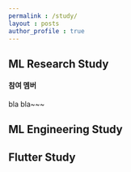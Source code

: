 ```yaml
---
permalink : /study/
layout : posts 
author_profile : true
---
```


## ML Research Study
#### 참여 멤버
bla bla~~~


## ML Engineering Study

## Flutter Study
